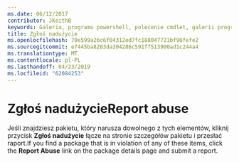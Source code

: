 ```yaml
---
ms.date: 06/12/2017
contributor: JKeithB
keywords: Galeria, programu powershell, polecenie cmdlet, galerii programu PowerShell
title: Zgłoś nadużycie
ms.openlocfilehash: 70e599a26c6f04312ed7fc188047721bf96fefe2
ms.sourcegitcommit: e7445ba8203da304286c591ff513900ad1c244a4
ms.translationtype: MT
ms.contentlocale: pl-PL
ms.lasthandoff: 04/23/2019
ms.locfileid: "62084253"
---
```

# <a name="report-abuse"></a><span data-ttu-id="ed122-103">Zgłoś nadużycie</span><span class="sxs-lookup"><span data-stu-id="ed122-103">Report abuse</span></span>

<span data-ttu-id="ed122-104">Jeśli znajdziesz pakietu, który narusza dowolnego z tych elementów, kliknij przycisk **Zgłoś nadużycie** łącze na stronie szczegółów pakietu i przesłać raport.</span><span class="sxs-lookup"><span data-stu-id="ed122-104">If you find a package that is in violation of any of these items, click the **Report Abuse** link on the package details page and submit a report.</span></span>
